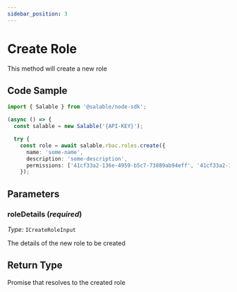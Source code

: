 ```yaml
---
sidebar_position: 3
---
```


# Create Role

This method will create a new role

## Code Sample

```typescript
import { Salable } from '@salable/node-sdk';

(async () => {
  const salable = new Salable('{API-KEY}');

  try {
    const role = await salable.rbac.roles.create({
      name: 'some-name',
      description: 'some-description',
      permissions: ['41cf33a2-136e-4959-b5c7-73889ab94eff', '41cf33a2-136e-4959-b5c7-73889ab94eff'],
    });

```

## Parameters

### roleDetails (_required_)

_Type:_ `ICreateRoleInput`

The details of the new role to be created

## Return Type

Promise that resolves to the created role
